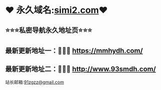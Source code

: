 #            ❤ 永久域名:<a href="https://simi2.com">simi2.com</a>❤
  <h2>⭐⭐⭐私密导航永久地址页⭐⭐⭐</h2>
  	
  <h2>最新更新地址一：🚗🚗🚗 <a href="https://mmhydh.com/">https://mmhydh.com/</a> </h2>
  <h2>最新更新地址二：🚗🚗🚗 <a href="https://mmhydh.com/">http://www.93smdh.com/</a> </h2>
  
	

  站长邮箱:91zgzz@gmail.com
